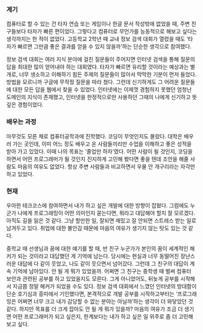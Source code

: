 ### 계기

 컴퓨터로 할 수 있는 건 타자 연습 또는 게임이나 한글 문서 작성밖에 없었을 때, 주변 친구들보다 타자가 빠른 편이었다. 그렇다고 컴퓨터로 무언가를 능동적으로 해보고 싶다는 생각까지는 한 적이 없었다. 고등학교 2학년 때 교내 정보 검색 대회가 열렸을 때도 ‘타자가 빠르면 그만큼 좋은 결과를 얻을 수 있지 않을까’하는 단순한 생각으로 참여했다.

 정보 검색 대회는 여러 지식 분야에 걸친 질문들이 주어지면 인터넷 검색을 통해 질문의 답을 최대한 많이 얻어내야 하는 대회였다. 타자가 빠르면 유리할 것이라는 예상과는 별개로, 너무 생소하고 이해하기 힘든 주제의 질문들이 많아서 막막한 기분이 먼저 들었다. 방법을 모르니까 구글에 무작정 질문을 따라 쳤다. 그런데 신기하게도 그 어려운 질문들에 대한 모든 답을 웹에서 찾을 수 있었다. 인터넷에는 이제껏 경험하지 못했던 엄청난 도메인의 지식이 존재했고, 인터넷을 한정적으로만 사용하던 그때의 나에게 신기하고 뜻깊은 경험이었다. 

### 배우는 과정

 아무것도 모른 채로 컴퓨터공학과에 진학했다. 코딩이 무엇인지도 몰랐다. 대학은 배우러 가는 곳인데, 이미 어느 정도 배우고 온 사람들끼리만 수업을 이해하고 좋은 성적을 받아 가고 있었다. 이때 나의 목표는 ‘졸업만 하자’였다. 어떤 사람이 될 것인지, 코딩을 하면서 어떤 프로그래머가 될 것인지 진지하게 고민해 봤다면 좋을 텐데 조언을 해줄 사람도 마음의 여유도 없었다. 항상 주변 사람들과 비교하면서 우물 안 개구리라는 자각만 하고 있었다.

### 현재

 우아한 테크코스에 참여하면서 내가 하고 싶은 개발에 대한 방향이 잡혔다. 그럼에도 누군가 나에게 프로그래밍이 어떤 의미인지 묻는다면, 뭐라고 대답해야 할지 잘 모르겠다. 아직도 길을 잃은 것 같다. 그냥 할만한 일, 잘되면 재밌고 잘 안되면 스트레스 받는 일로 남겨두고 있다. 취업에 대한 불안감 때문에 마음의 여유가 생기지 않는 탓도 있는 것 같다.

 중학교 때 선생님과 꿈에 대한 얘기를 할 때, 반 친구 누군가가 본인의 꿈이 세계적인 해커가 되는 것이라고 대답했던 게 기억에 남는다. 당시에는 현실과 너무 동떨어진 장난스러운 대답에 다 같이 웃었고, 나도 같이 웃으면서 넘어갔다. 그런데 그 친구의 대답이 계속 기억에 남아있다. 안 될 게 뭐가 있었을까. 어쩌면 그 친구는 중학생 때 벌써 컴퓨터 보안과 관련된 공부를 하고 있었을지도 모른다. 그게 아니었어도, 뒤늦게 공부를 시작해서 지금쯤 정말 해커가 되었을 수도 있다. 정보 검색 대회에서 느꼈던 인터넷의 방대함이 단순 호기심과 흥미에서 기인했다면, 본격적으로 개발 공부를 시작하고부터는 ‘프로그래밍은 어쩌면 너무 크고 내가 감당할 수 없는 분야는 아닐까’하는 생각이 더 와닿았던 것 같다. 하지만 목표를 더 크게 잡아도 안 될 게 뭐가 있을까? 마음의 여유가 조금 더 생기면 어떤 프로그래머가 되고 싶은지, 한계보다는 내가 하고 싶은 일 위주로 좀 더 고민해 보고 싶다.
